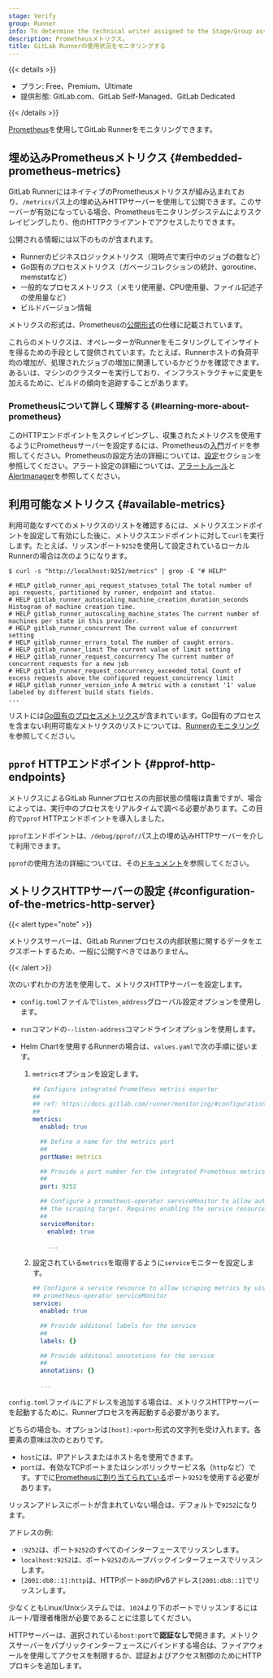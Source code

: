 ```yaml
---
stage: Verify
group: Runner
info: To determine the technical writer assigned to the Stage/Group associated with this page, see https://handbook.gitlab.com/handbook/product/ux/technical-writing/#assignments
description: Prometheusメトリクス。
title: GitLab Runnerの使用状況をモニタリングする
---
```


{{< details >}}

- プラン: Free、Premium、Ultimate
- 提供形態: GitLab.com、GitLab Self-Managed、GitLab Dedicated

{{< /details >}}

[Prometheus](https://prometheus.io)を使用してGitLab Runnerをモニタリングできます。

## 埋め込みPrometheusメトリクス {#embedded-prometheus-metrics}

GitLab RunnerにはネイティブのPrometheusメトリクスが組み込まれており、`/metrics`パス上の埋め込みHTTPサーバーを使用して公開できます。このサーバーが有効になっている場合、Prometheusモニタリングシステムによりスクレイピングしたり、他のHTTPクライアントでアクセスしたりできます。

公開される情報には以下のものが含まれます。

- Runnerのビジネスロジックメトリクス（現時点で実行中のジョブの数など）
- Go固有のプロセスメトリクス（ガベージコレクションの統計、goroutine、memstatなど）
- 一般的なプロセスメトリクス（メモリ使用量、CPU使用量、ファイル記述子の使用量など）
- ビルドバージョン情報

メトリクスの形式は、Prometheusの[公開形式](https://prometheus.io/docs/instrumenting/exposition_formats/)の仕様に記載されています。

これらのメトリクスは、オペレーターがRunnerをモニタリングしてインサイトを得るための手段として提供されています。たとえば、Runnerホストの負荷平均の増加が、処理されたジョブの増加に関連しているかどうかを確認できます。あるいは、マシンのクラスターを実行しており、インフラストラクチャに変更を加えるために、ビルドの傾向を追跡することがあります。

### Prometheusについて詳しく理解する {#learning-more-about-prometheus}

このHTTPエンドポイントをスクレイピングし、収集されたメトリクスを使用するようにPrometheusサーバーを設定するには、Prometheusの[入門](https://prometheus.io/docs/prometheus/latest/getting_started/)ガイドを参照してください。Prometheusの設定方法の詳細については、[設定](https://prometheus.io/docs/prometheus/latest/configuration/configuration/)セクションを参照してください。アラート設定の詳細については、[アラートルール](https://prometheus.io/docs/prometheus/latest/configuration/alerting_rules/)と[Alertmanager](https://prometheus.io/docs/alerting/latest/alertmanager/)を参照してください。

## 利用可能なメトリクス {#available-metrics}

利用可能なすべてのメトリクスのリストを確認するには、メトリクスエンドポイントを設定して有効にした後に、メトリクスエンドポイントに対して`curl`を実行します。たとえば、リッスンポート`9252`を使用して設定されているローカルRunnerの場合は次のようになります。

```shell
$ curl -s "http://localhost:9252/metrics" | grep -E "# HELP"

# HELP gitlab_runner_api_request_statuses_total The total number of api requests, partitioned by runner, endpoint and status.
# HELP gitlab_runner_autoscaling_machine_creation_duration_seconds Histogram of machine creation time.
# HELP gitlab_runner_autoscaling_machine_states The current number of machines per state in this provider.
# HELP gitlab_runner_concurrent The current value of concurrent setting
# HELP gitlab_runner_errors_total The number of caught errors.
# HELP gitlab_runner_limit The current value of limit setting
# HELP gitlab_runner_request_concurrency The current number of concurrent requests for a new job
# HELP gitlab_runner_request_concurrency_exceeded_total Count of excess requests above the configured request_concurrency limit
# HELP gitlab_runner_version_info A metric with a constant '1' value labeled by different build stats fields.
...
```

リストには[Go固有のプロセスメトリクス](https://github.com/prometheus/client_golang/blob/v1.19.0/prometheus/go_collector.go)が含まれています。Go固有のプロセスを含まない利用可能なメトリクスのリストについては、[Runnerのモニタリング](../fleet_scaling/_index.md#monitoring-runners)を参照してください。

## `pprof` HTTPエンドポイント {#pprof-http-endpoints}

メトリクスによるGitLab Runnerプロセスの内部状態の情報は貴重ですが、場合によっては、実行中のプロセスをリアルタイムで調べる必要があります。この目的で`pprof` HTTPエンドポイントを導入しました。

`pprof`エンドポイントは、`/debug/pprof/`パス上の埋め込みHTTPサーバーを介して利用できます。

`pprof`の使用方法の詳細については、その[ドキュメント](https://pkg.go.dev/net/http/pprof)を参照してください。

## メトリクスHTTPサーバーの設定 {#configuration-of-the-metrics-http-server}

{{< alert type="note" >}}

メトリクスサーバーは、GitLab Runnerプロセスの内部状態に関するデータをエクスポートするため、一般に公開すべきではありません。

{{< /alert >}}

次のいずれかの方法を使用して、メトリクスHTTPサーバーを設定します。

- `config.toml`ファイルで`listen_address`グローバル設定オプションを使用します。
- `run`コマンドの`--listen-address`コマンドラインオプションを使用します。
- Helm Chartを使用するRunnerの場合は、`values.yaml`で次の手順に従います。

  1. `metrics`オプションを設定します。

     ```yaml
     ## Configure integrated Prometheus metrics exporter
     ##
     ## ref: https://docs.gitlab.com/runner/monitoring/#configuration-of-the-metrics-http-server
     ##
     metrics:
       enabled: true

       ## Define a name for the metrics port
       ##
       portName: metrics

       ## Provide a port number for the integrated Prometheus metrics exporter
       ##
       port: 9252

       ## Configure a prometheus-operator serviceMonitor to allow autodetection of
       ## the scraping target. Requires enabling the service resource below.
       ##
       serviceMonitor:
         enabled: true

         ...
     ```

  1. 設定されている`metrics`を取得するように`service`モニターを設定します。

     ```yaml
     ## Configure a service resource to allow scraping metrics by uisng
     ## prometheus-operator serviceMonitor
     service:
       enabled: true

       ## Provide additonal labels for the service
       ##
       labels: {}

       ## Provide additonal annotations for the service
       ##
       annotations: {}

       ...
     ```

`config.toml`ファイルにアドレスを追加する場合は、メトリクスHTTPサーバーを起動するために、Runnerプロセスを再起動する必要があります。

どちらの場合も、オプションは`[host]:<port>`形式の文字列を受け入れます。各要素の意味は次のとおりです。

- `host`には、IPアドレスまたはホスト名を使用できます。
- `port`は、有効なTCPポートまたはシンボリックサービス名（`http`など）です。すでに[Prometheusに割り当てられている](https://github.com/prometheus/prometheus/wiki/Default-port-allocations)ポート`9252`を使用する必要があります。

リッスンアドレスにポートが含まれていない場合は、デフォルトで`9252`になります。

アドレスの例:

- `:9252`は、ポート`9252`のすべてのインターフェースでリッスンします。
- `localhost:9252`は、ポート`9252`のループバックインターフェースでリッスンします。
- `[2001:db8::1]:http`は、HTTPポート`80`のIPv6アドレス`[2001:db8::1]`でリッスンします。

少なくともLinux/Unixシステムでは、`1024`より下のポートでリッスンするにはルート/管理者権限が必要であることに注意してください。

HTTPサーバーは、選択されている`host:port`で**認証なしで**開きます。メトリクスサーバーをパブリックインターフェースにバインドする場合は、ファイアウォールを使用してアクセスを制限するか、認証およびアクセス制御のためにHTTPプロキシを追加します。
